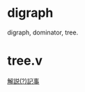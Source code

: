 digraph
=======

digraph, dominator, tree.

# tree.v

[解説(?)記事](http://www.mathink.net/program/ssr_tree.html "tree@SSReflect")


